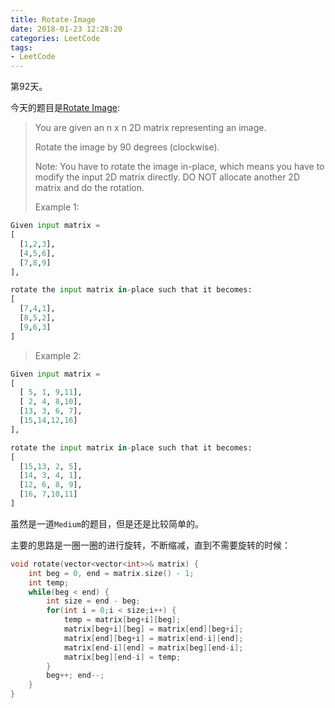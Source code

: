 ```yaml
---
title: Rotate-Image
date: 2018-01-23 12:28:20
categories: LeetCode
tags:
- LeetCode
---
```


第92天。

今天的题目是[Rotate Image](https://leetcode.com/problems/rotate-image/description/):

> You are given an n x n 2D matrix representing an image.
>
> Rotate the image by 90 degrees (clockwise).
>
> Note:
> You have to rotate the image in-place, which means you have to modify the input 2D matrix directly. DO NOT allocate another 2D matrix and do the rotation.
>
> Example 1:

```python
Given input matrix = 
[
  [1,2,3],
  [4,5,6],
  [7,8,9]
],

rotate the input matrix in-place such that it becomes:
[
  [7,4,1],
  [8,5,2],
  [9,6,3]
]
```

> Example 2:

```python
Given input matrix =
[
  [ 5, 1, 9,11],
  [ 2, 4, 8,10],
  [13, 3, 6, 7],
  [15,14,12,16]
], 

rotate the input matrix in-place such that it becomes:
[
  [15,13, 2, 5],
  [14, 3, 4, 1],
  [12, 6, 8, 9],
  [16, 7,10,11]
]
```

虽然是一道`Medium`的题目，但是还是比较简单的。

主要的思路是一圈一圈的进行旋转，不断缩减，直到不需要旋转的时候：

```c++
void rotate(vector<vector<int>>& matrix) {
    int beg = 0, end = matrix.size() - 1;
    int temp;
    while(beg < end) {
        int size = end - beg;
        for(int i = 0;i < size;i++) {
            temp = matrix[beg+i][beg];
            matrix[beg+i][beg] = matrix[end][beg+i];
            matrix[end][beg+i] = matrix[end-i][end];
            matrix[end-i][end] = matrix[beg][end-i];
            matrix[beg][end-i] = temp;
        }
        beg++; end--;
    }
}
```